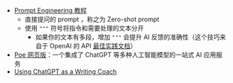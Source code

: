 - [Prompt Engineering 教程](https://learningprompt.wiki/)
	- 直接提问的 prompt ，称之为 Zero-shot prompt
	- 使用 `"""` 符号将指令和需要处理的文本分开
		- 如果你的文本有多段，增加 `"""` 会提升 AI 反馈的准确性（这个技巧来自于 OpenAI 的 API [最佳实践文档](https://help.openai.com/en/articles/6654000-best-practices-for-prompt-engineering-with-openai-api)）
- [Poe 网页版](https://free.com.tw/poe-web/)：一个集成了 ChatGPT 等多种人工智能模型的一站式 AI 应用服务
- [Using ChatGPT as a Writing Coach](https://blog.nateliason.com/p/chatgpt-writing-coach)